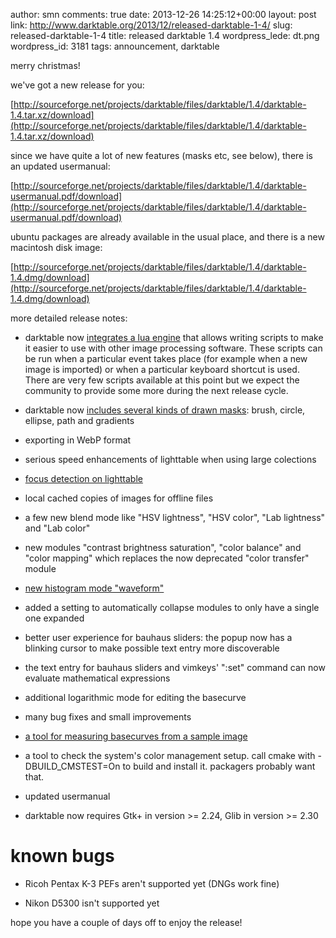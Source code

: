 author: smn
comments: true
date: 2013-12-26 14:25:12+00:00
layout: post
link: http://www.darktable.org/2013/12/released-darktable-1-4/
slug: released-darktable-1-4
title: released darktable 1.4
wordpress_lede: dt.png
wordpress_id: 3181
tags: announcement, darktable

merry christmas!

we've got a new release for you:

[http://sourceforge.net/projects/darktable/files/darktable/1.4/darktable-1.4.tar.xz/download](http://sourceforge.net/projects/darktable/files/darktable/1.4/darktable-1.4.tar.xz/download)

since we have quite a lot of new features (masks etc, see below), there is an updated usermanual:

[http://sourceforge.net/projects/darktable/files/darktable/1.4/darktable-usermanual.pdf/download](http://sourceforge.net/projects/darktable/files/darktable/1.4/darktable-usermanual.pdf/download)

ubuntu packages are already available in the usual place, and there is a new macintosh disk image:

[http://sourceforge.net/projects/darktable/files/darktable/1.4/darktable-1.4.dmg/download](http://sourceforge.net/projects/darktable/files/darktable/1.4/darktable-1.4.dmg/download)

more detailed release notes:



	
  * darktable now [integrates a lua engine](http://www.darktable.org/2013/09/using-lua-with-darktable/) that allows writing scripts to make it easier to use with other image processing software. These scripts can be run when a particular event takes place (for example when a new image is imported) or when a particular keyboard shortcut is used. There are very few scripts available at this point but we expect the community to provide some more during the next release cycle.

	
  * darktable now [includes several kinds of drawn masks](http://www.darktable.org/2013/04/masks/): brush, circle, ellipse, path and gradients

	
  * exporting in WebP format

	
  * serious speed enhancements of lighttable when using large colections

	
  * [focus detection on lighttable](http://www.darktable.org/2013/11/determining-focus-in-lighttable/)

	
  * local cached copies of images for offline files

	
  * a few new blend mode like "HSV lightness", "HSV color", "Lab lightness" and "Lab color"

	
  * new modules "contrast brightness saturation", "color balance" and "color mapping" which replaces the now deprecated "color transfer" module

	
  * [new histogram mode "waveform"](http://www.darktable.org/2013/12/of-histograms-and-waveforms/)

	
  * added a setting to automatically collapse modules to only have a single one expanded

	
  * better user experience for bauhaus sliders: the popup now has a blinking cursor to make possible text entry more discoverable

	
  * the text entry for bauhaus sliders and vimkeys' ":set" command can now evaluate mathematical expressions

	
  * additional logarithmic mode for editing the basecurve

	
  * many bug fixes and small improvements

	
  * [a tool for measuring basecurves from a sample image](http://www.darktable.org/2013/10/about-basecurves/)

	
  * a tool to check the system's color management setup. call cmake with -DBUILD_CMSTEST=On to build and install it. packagers probably want that.

	
  * updated usermanual

	
  * darktable now requires Gtk+ in version >= 2.24, Glib in version >= 2.30




# known bugs





	
  * Ricoh Pentax K-3 PEFs aren't supported yet (DNGs work fine)

	
  * Nikon D5300 isn't supported yet


hope you have a couple of days off to enjoy the release!
